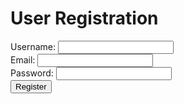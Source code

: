 <!DOCTYPE html>
<html>
<head>
  <title>User Registration</title>
</head>
<body>
  <h1>User Registration</h1>
  <form id="registration-form">
    <label for="username">Username:</label>
    <input type="text" id="username" name="username" required><br>
    <label for="email">Email:</label>
    <input type="email" id="email" name="email" required><br>
    <label for="password">Password:</label>
    <input type="password" id="password" name="password" required><br>
    <button type="submit">Register</button>
  </form>

  <script>
    var registrationForm = document.getElementById('registration-form');
    registrationForm.addEventListener('submit', function(event) {
      event.preventDefault();
      var formData = new FormData(registrationForm);
      fetch('/user', {
        method: 'POST',
        body: formData
      }).then(function(response) {
        if (response.ok) {
          response.json().then(function(data) {
            alert(data.message);
          });
        } else {
          alert('Error creating user');
        }
      }).catch(function(error) {
        alert('Error creating user');
      });
    });
  </script>
</body>
</html>

